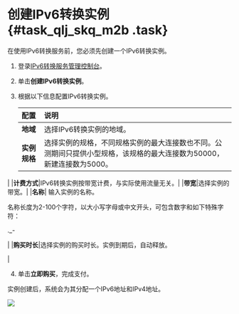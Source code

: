 # 创建IPv6转换实例 {#task_qlj_skq_m2b .task}

在使用IPv6转换服务前，您必须先创建一个IPv6转换实例。

1.  登录[IPv6转换服务管理控制台](https://ipv6trans.console.aliyun.com/instances/cn-hangzhou)。 
2.  单击**创建IPv6转换实例**。 
3.  根据以下信息配置IPv6转换实例。 

    |配置|说明|
    |:-|:-|
    |**地域**|选择IPv6转换实例的地域。|
    |**实例规格**|选择实例的规格，不同规格实例的最大连接数也不同。公测期间只提供小型规格，该规格的最大连接数为50000，新建连接数为5000。

|
    |**计费方式**|IPv6转换实例按带宽计费，与实际使用流量无关。|
    |**带宽**|选择实例的带宽。|
    |**名称**| 输入实例的名称。

 名称长度为2-100个字符，以大小写字母或中文开头，可包含数字和如下特殊字符：

 .\_-

 |
    |**购买时长**|选择实例的购买时长。实例到期后，自动释放。

|

4.  单击**立即购买**，完成支付。 

实例创建后，系统会为其分配一个IPv6地址和IPv4地址。

![](http://static-aliyun-doc.oss-cn-hangzhou.aliyuncs.com/assets/img/15940/7293_zh-CN.png)

